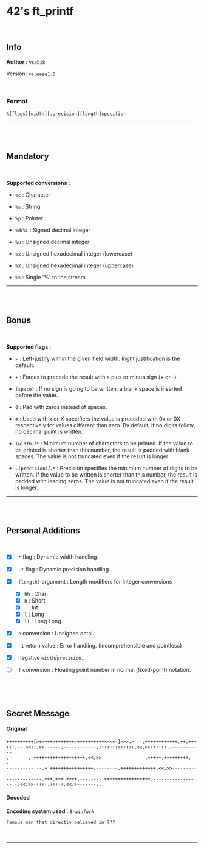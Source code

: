 # 42's ft_printf

<br>

## Info

__Author__ : `ysabik`

Version: `release1.0`

<br>

### Format

```
%[flags][width][.precision][length]specifier
```

---

<br><br>

## Mandatory

<br>

**Supported conversions :**

- `%c` : Character

- `%s` : String

- `%p` : Pointer

- `%d`/`%i` : Signed decimal integer

- `%u` : Unsigned decimal integer

- `%x` : Unsigned hexadecimal integer (lowercase)

- `%X` : Unsigned hexadecimal integer (uppercase)

- `%%` : Single '%' to the stream.

---

<br><br>

## Bonus

<br>

**Supported flags :**

- `-` :	Left-justify within the given field width.
		Right justification is the default.

- `+` :	Forces to precede the result with a plus or minus sign (+ or -).

- `(space)` :	If no sign is going to be written, a blank space is inserted before the value.

- `0` :	Pad with zeros instead of spaces.

- `#` :	Used with x or X specifiers the value is preceded with 0x or 0X respectively for values different than zero.
		By default, if no digits follow, no decimal point is written.

- `(width)`/`*` :	Minimum number of characters to be printed.
		If the value to be printed is shorter than this number,
		the result is padded with blank spaces.
		The value is not truncated even if the result is longer

- `.(precision)`/`.*` :	Precision specifies the minimum number of digits to be written.
		If the value to be written is shorter than this number,
		the result is padded with leading zeros.
		The value is not truncated even if the result is longer.

---

<br><br>

## Personal Additions

<br>

- [X] &nbsp; `*` flag : Dynamic width handling.

- [X] &nbsp; `.*` flag : Dynamic precision handling.

- [X] &nbsp; `(length)` argument : Length modifiers for integer conversions
	- [X] `hh` : Char
	- [X] `h` : Short
	- [X] ` ` : Int
	- [X] `l` : Long
	- [X] `ll` : Long Long

- [X] &nbsp; `o` conversion : Unsigned octal.

- [X] &nbsp; `-1` return value : Error handling. (incomprehensible and pointless)

- [X] &nbsp; negative `width`/`precision`.

- [ ] &nbsp; `f` conversion : Floating point number in normal (fixed-point) notation.

---

<br><br>

## Secret Message

#### Original

```
++++++++++[>+>+++>+++++++>++++++++++<<<<-]>>>.>---.++++++++++++.++.+++
+++.--.<<++.>>------.------------.+++++++++++++.<<.>>++++++.------------
.-------. +++++++++++++++++++.<<.>>----------------.+++++.+++++++++.---
----------.--.+ ++++++++++++++++.--------.+++++++++++++.<<.>>----------
-------------.+++.+++ ++++.---.----.+++++++++++++++++.---------------
--.-.<<.>>+++++.+++++.<<.>-------...
```

#### Decoded

**Encoding system used :** *`Brainfuck`*

```
Famous man that directly believed in ???
```

<br>

---

